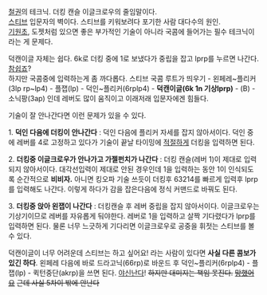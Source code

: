 [철권](%EC%B2%A0%EA%B6%8C.md)의 테크닉. 더킹 캔슬 이글크로우의 줄임말이다.  
[스티브](%EC%8A%A4%ED%8B%B0%EB%B8%8C%20%ED%8F%AD%EC%8A%A4.md) 입문자의 벽이다. 스티브를
키워보려다 포기한 사람 대다수의 원인.  
[기원초](%EA%B8%B0%EC%9B%90%EC%B4%88.md), 도젯처럼 있으면 좋은 부가적인 기술이 아니라 국콤에 들어가는 필수
테크닉이라는 게 문제다.

덕캔이글 자체는 쉽다. 6k로 더킹 중에 1로 보냈다가 중립을 잡고 lprp를 누르면 나간다. [참쉽죠](%EC%B0%B8%20%EC%89%BD%EC%A3%A0.md)?  
하지만 국콤중에 입력하는게 좀 까다롭다. 스티브 국콤 루트가 띄우기 - 왼페레~플리커(3lp rp~lp4) - 플잽(lp) -
덕인~플리커(6rplp4) - **덕캔이글(6k 1n 기상lprp)** \- (B) - 소닉팡(3ap) 인데 레버도 많이 움직이고 이래저래
입문자에겐 힘들다.

기술이 잘 안나간다면 이런 문제가 있을 수 있다.

1\. **덕인 다음에 더킹이 안나간다** : 덕인 다음에 플리커 자세를 잡지 않아서이다. 덕인 중에 레버를 4로 고정하고 있다가 기술이
끝날 타이밍에 [적절하게](%EA%B9%80%EB%8C%80%EA%B8%B0.md) 더킹을 입력하면 된다.

2\. **더킹중 이글크로우가 안나가고 가젤펀치가 나간다** : 더킹 캔슬(레버 1)이 제대로 입력되지 않아서이다. 대각선입력이 제대로 안된
경우인데 1을 입력하는 동안 1이 인식되도록 순간적으로 **비비자.** 아니면 킹오파 기술 쓰듯이 더킹후 63214를 빠르게 입력후
lprp를 입력해도 나간다. 이렇게 하다가 감을 잡은다음에 정식 커맨드로 바꿔도 된다.

3\. **더킹중 앉아 왼잽이 나간다** : 더킹캔슬 후 레버 중립을 잡지 않아서이다. 이글크로우는 기상기이므로 레버를 자유롭게 둬야한다.
레버로 1을 입력하고 살짝 기다렸다가 lprp를 입력하면 된다. 물론 너무 느긋하게 기다리면 이글크로우로 공중을 휘젓는 스티브를 볼수 있다.

덕캔이글이 너무 어려운데 스티브는 하고 싶어요! 라는 사람이 있다면 **사실 다른 콤보가 있긴 하다**. 왼페레 다음에 바로
드라고닉(66rp)로 바운드 후 덕인~플리커(6rplp4) - 플잽(lp) - 퀵턴중단(akrp)을 쓰면 된다. [야신난다](%EC%95%BC%20%EC%8B%A0%EB%82%9C%EB%8B%A4.md)! <del>하지만 대미지는 책임
못진다.</del> <del>[망했어요](%EB%A7%9D%ED%96%88%EC%96%B4%EC%9A%94.md)</del>
<del>근데 사실 5차이 밖에 안난다</del>

